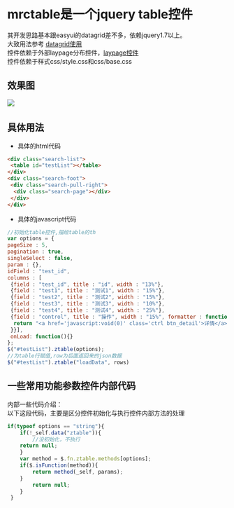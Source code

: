# mrctable是一个jquery table控件
其开发思路基本跟easyui的datagrid差不多，依赖jquery1.7以上。<br/>
大致用法参考 [datagrid使用](http://www.jeasyui.net/plugins/183.html)<br/>
控件依赖于外部laypage分布控件，[laypage控件](https://www.layui.com/laypage/)<br/>
控件依赖于样式css/style.css和css/base.css
## 效果图
![](https://github.com/tsmairc/mrctable/blob/master/effect.png)  
## 具体用法
* 具体的html代码
```html
<div class="search-list">
 <table id="testList"></table>
</div>
<div class="search-foot">
 <div class="search-pull-right">
  <div class="search-page"></div>
 </div>
</div>
```
* 具体的javascript代码
```javascript
//初始化table控件,描绘table的th
var options = {
pageSize : 5,
pagination : true,
singleSelect : false,
param : {},
idField : "test_id",
columns : [
 {field : "test_id", title : "id", width : "13%"},
 {field : "test1", title : "测试1", width : "15%"},
 {field : "test2", title : "测试2", width : "15%"},
 {field : "test3", title : "测试3", width : "10%"},
 {field : "test4", title : "测试4", width : "25%"},
 {field : "control", title : "操作", width : "15%", formatter : function(value, rowData, rowIndex) {
  return "<a href='javascript:void(0)' class='ctrl btn_detail'>详情</a>";
 }}],
 onLoad: function(){}
};
$("#testList").ztable(options);
//为table行赋值,row为后面返回来的json数据
$("#testList").ztable("loadData", rows)
```
## 一些常用功能参数控件内部代码
内部一些代码介绍：<br/>
以下这段代码，主要是区分控件初始化与执行控件内部方法的处理<br/>
```javascript
if(typeof options == "string"){
    if(!_self.data("ztable")){
        //没初始化，不执行
	return null;
    }			
    var method = $.fn.ztable.methods[options];
	if($.isFunction(method)){
	    return method(_self, params);
	}
        return null;
    }
 }
 ```
